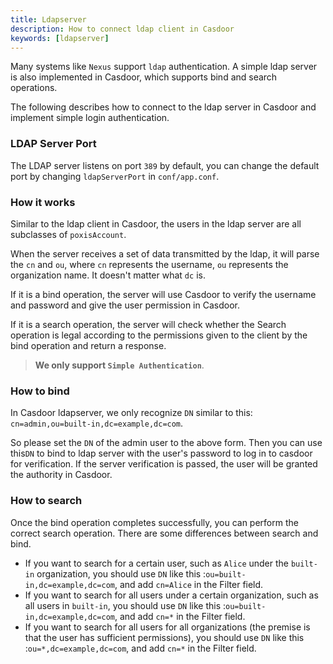 ```yaml
---
title: Ldapserver
description: How to connect ldap client in Casdoor
keywords: [ldapserver]
---
```


Many systems like `Nexus` support `ldap` authentication. A simple ldap server is also implemented in Casdoor, which supports bind and search operations. 

The following describes how to connect to the ldap server in Casdoor and implement simple login authentication.

### LDAP Server Port

The LDAP server listens on port `389` by default, you can change the default port by changing `ldapServerPort` in `conf/app.conf`.

### How it works

Similar to the ldap client in Casdoor, the users in the ldap server are all subclasses of `poxisAccount`.

When the server receives a set of data transmitted by the ldap, it will parse the `cn` and `ou`, where `cn` represents the username, `ou` represents the organization name. It doesn't matter what `dc` is.

If it is a bind operation, the server will use Casdoor to verify the username and password and give the user permission in Casdoor.

If it is a search operation, the server will check whether the Search operation is legal according to the permissions given to the client by the bind operation and return a response.

> **We only support `Simple Authentication`**.

### How to bind

In Casdoor ldapserver, we only recognize `DN` similar to this: `cn=admin,ou=built-in,dc=example,dc=com`. 

So please set the `DN` of the admin user to the above form. Then you can use this`DN` to bind to ldap server with the user's password to log in to casdoor for verification. If the server verification is passed, the user will be granted the authority in Casdoor.

### How to search

Once the bind operation completes successfully, you can perform the correct search operation. There are some differences between search and bind.

- If you want to search for a certain user, such as `Alice` under the `built-in` organization, you should use `DN` like this :`ou=built-in,dc=example,dc=com`, and add `cn=Alice` in the Filter field.
- If you want to search for all users under a certain organization, such as all users in `built-in`,  you should use `DN` like this :`ou=built-in,dc=example,dc=com`, and add `cn=*` in the Filter field.
- If you want to search for all users for all organizations (the premise is that the user has sufficient permissions),  you should use `DN` like this :`ou=*,dc=example,dc=com`, and add `cn=*` in the Filter field.